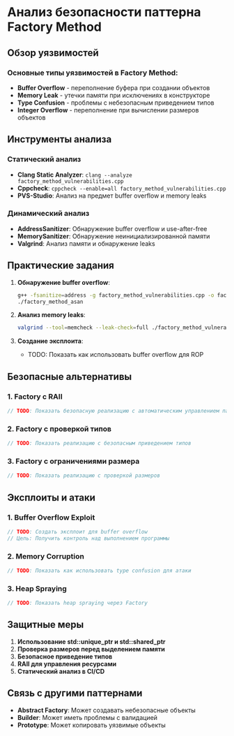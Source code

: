 # Анализ безопасности паттерна Factory Method

## Обзор уязвимостей

### Основные типы уязвимостей в Factory Method:
- **Buffer Overflow** - переполнение буфера при создании объектов
- **Memory Leak** - утечки памяти при исключениях в конструкторе
- **Type Confusion** - проблемы с небезопасным приведением типов
- **Integer Overflow** - переполнение при вычислении размеров объектов

## Инструменты анализа

### Статический анализ
- **Clang Static Analyzer**: `clang --analyze factory_method_vulnerabilities.cpp`
- **Cppcheck**: `cppcheck --enable=all factory_method_vulnerabilities.cpp`
- **PVS-Studio**: Анализ на предмет buffer overflow и memory leaks

### Динамический анализ
- **AddressSanitizer**: Обнаружение buffer overflow и use-after-free
- **MemorySanitizer**: Обнаружение неинициализированной памяти
- **Valgrind**: Анализ памяти и обнаружение leaks

## Практические задания

1. **Обнаружение buffer overflow**:
   ```bash
   g++ -fsanitize=address -g factory_method_vulnerabilities.cpp -o factory_method_asan
   ./factory_method_asan
   ```

2. **Анализ memory leaks**:
   ```bash
   valgrind --tool=memcheck --leak-check=full ./factory_method_vulnerabilities
   ```

3. **Создание эксплоита**:
   - TODO: Показать как использовать buffer overflow для ROP

## Безопасные альтернативы

### 1. Factory с RAII
```cpp
// TODO: Показать безопасную реализацию с автоматическим управлением памятью
```

### 2. Factory с проверкой типов
```cpp
// TODO: Показать реализацию с безопасным приведением типов
```

### 3. Factory с ограничениями размера
```cpp
// TODO: Показать реализацию с проверкой размеров
```

## Эксплоиты и атаки

### 1. Buffer Overflow Exploit
```cpp
// TODO: Создать эксплоит для buffer overflow
// Цель: Получить контроль над выполнением программы
```

### 2. Memory Corruption
```cpp
// TODO: Показать как использовать type confusion для атаки
```

### 3. Heap Spraying
```cpp
// TODO: Показать heap spraying через Factory
```

## Защитные меры

1. **Использование std::unique_ptr и std::shared_ptr**
2. **Проверка размеров перед выделением памяти**
3. **Безопасное приведение типов**
4. **RAII для управления ресурсами**
5. **Статический анализ в CI/CD**

## Связь с другими паттернами

- **Abstract Factory**: Может создавать небезопасные объекты
- **Builder**: Может иметь проблемы с валидацией
- **Prototype**: Может копировать уязвимые объекты